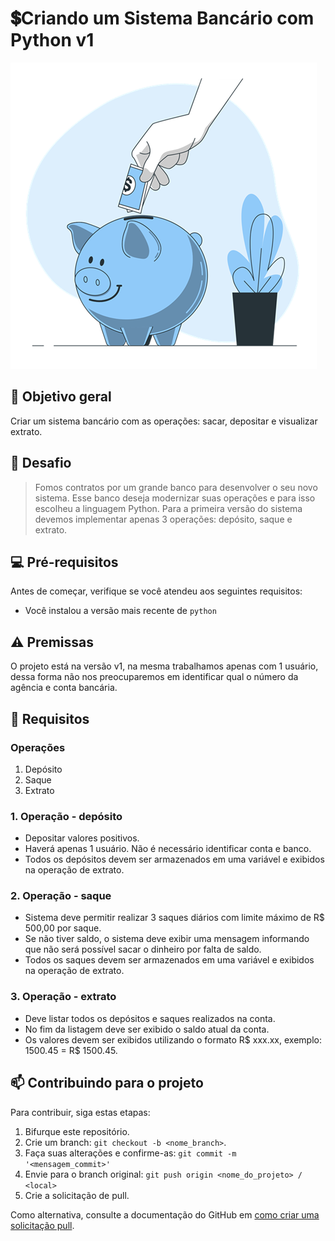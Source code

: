 # 💲Criando um Sistema Bancário com Python v1

<img src="Savings-bro.png" alt="Mão colocando nota de dinheiro em um cofre no formato de um porquinho redondo e sorridente.">

## 🎯 Objetivo geral
Criar um sistema bancário com as operações: sacar, depositar e visualizar extrato.

## 🚀 Desafio
> Fomos contratos por um grande banco para desenvolver o seu novo sistema. Esse banco deseja modernizar suas operações e para isso escolheu a linguagem Python. Para a primeira versão do sistema devemos implementar apenas 3 operações: depósito, saque e extrato.

## 💻 Pré-requisitos

Antes de começar, verifique se você atendeu aos seguintes requisitos:
- Você instalou a versão mais recente de `python`
  
## ⚠️ Premissas
O projeto está na versão v1, na mesma trabalhamos apenas com 1 usuário, dessa forma não nos preocuparemos em identificar qual o número da agência e conta bancária.

## 📝 Requisitos
### Operações
   1. Depósito
   2. Saque
   3. Extrato

### 1. Operação - depósito
- Depositar valores positivos.
- Haverá apenas 1 usuário. Não é necessário identificar conta e banco.
- Todos os depósitos devem ser armazenados em uma variável e exibidos na operação de extrato.

### 2. Operação - saque
- Sistema deve permitir realizar 3 saques diários com limite máximo de R$ 500,00 por saque.
- Se não tiver saldo, o sistema deve exibir uma mensagem informando que não será possível sacar o dinheiro por falta de saldo.
- Todos os saques devem ser armazenados em uma variável e exibidos na operação de extrato.

### 3. Operação - extrato
- Deve listar todos os depósitos e saques realizados na conta.
- No fim da listagem deve ser exibido o saldo atual da conta.
- Os valores devem ser exibidos utilizando o formato R$ xxx.xx, exemplo: 1500.45 = R$ 1500.45.

## 📫 Contribuindo para o projeto

Para contribuir, siga estas etapas:

1. Bifurque este repositório.
2. Crie um branch: `git checkout -b <nome_branch>`.
3. Faça suas alterações e confirme-as: `git commit -m '<mensagem_commit>'`
4. Envie para o branch original: `git push origin <nome_do_projeto> / <local>`
5. Crie a solicitação de pull.

Como alternativa, consulte a documentação do GitHub em [como criar uma solicitação pull](https://help.github.com/en/github/collaborating-with-issues-and-pull-requests/creating-a-pull-request).
